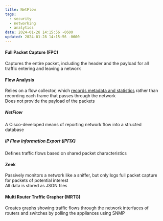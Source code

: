 ```yaml
---
title: NetFlow
tags:
  - security
  - networking
  - analytics
date: 2024-01-28 14:15:56 -0600
updated: 2024-01-28 14:15:56 -0600
---
```


#### Full Packet Capture (FPC)
Captures the entire packet, including the header and the payload for all traffic entering and leaving a network

#### Flow Analysis
Relies on a flow collector, which <u>records metadata and statistics</u> rather than recording each frame that passes through the network  
Does not provide the payload of the packets

##### NetFlow
A Cisco-developed means of reporting network flow into a structed database

##### IP Flow Information Export (IPFIX)
Defines traffic flows based on shared packet characteristics

#### Zeek
Passively monitors a network like a sniffer, but only logs full packet capture for packets of potential interest  
All data is stored as JSON files

#### Multi Router Traffic Grapher (MRTG)
Creates graphs showing traffic flows through the network interfaces of routers and switches by polling the appliances using SNMP

